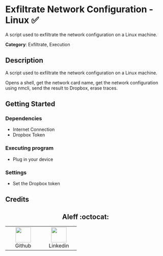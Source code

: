  
# Exfiltrate Network Configuration - Linux ✅

A script used to exfiltrate the network configuration on a Linux machine.

**Category**: Exfiltrate, Execution

## Description

A script used to exfiltrate the network configuration on a Linux machine.

Opens a shell, get the network card name, get the network configuration using nmcli, send the result to Dropbox, erase traces.

## Getting Started

### Dependencies

* Internet Connection
* Dropbox Token

### Executing program

* Plug in your device

### Settings

* Set the Dropbox token

## Credits

<h2 align="center"> Aleff :octocat: </h2>
<div align=center>
<table>
  <tr>
    <td align="center" width="96">
      <a href="https://github.com/aleff-github">
        <img src=https://github.com/aleff-github/aleff-github/blob/main/img/github.png?raw=true width="48" height="48" />
      </a>
      <br>Github
    </td>
    <td align="center" width="96">
      <a href="https://www.linkedin.com/in/alessandro-greco-aka-aleff/">
        <img src=https://github.com/aleff-github/aleff-github/blob/main/img/linkedin.png?raw=true width="48" height="48" />
      </a>
      <br>Linkedin
    </td>
  </tr>
</table>
</div>